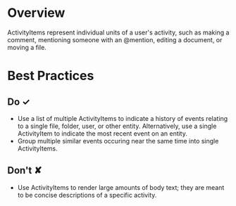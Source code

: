 # Overview
ActivityItems represent individual units of a user&#39;s activity, such as making a comment, mentioning someone with an @mention, editing a document, or moving a file.

# Best Practices

## Do &#10003;
- Use a list of multiple ActivityItems to indicate a history of events relating to a single file, folder, user, or other entity. Alternatively, use a single ActivityItem to indicate the most recent event on an entity.
- Group multiple similar events occuring near the same time into single ActivityItems.

## Don't &#10008;
- Use ActivityItems to render large amounts of body text; they are meant to be concise descriptions of a specific activity.
